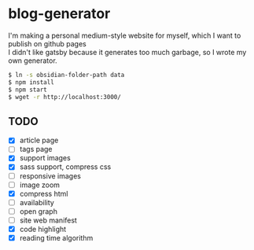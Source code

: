 # blog-generator

I'm making a personal medium-style website for myself, which I want to publish on github pages  
I didn't like gatsby because it generates too much garbage, so I wrote my own generator.

```bash
$ ln -s obsidian-folder-path data
$ npm install
$ npm start
$ wget -r http://localhost:3000/
```

## TODO
- [x] article page
- [ ] tags page
- [x] support images
- [x] sass support, compress css  
- [ ] responsive images
- [ ] image zoom
- [x] compress html
- [ ] availability
- [ ] open graph
- [ ] site web manifest
- [x] code highlight
- [x] reading time algorithm